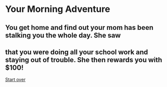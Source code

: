 # Your Morning Adventure 
## You get home and find out your mom has been stalking you the whole day. She saw
that you were doing all your school work and staying out of trouble. She then rewards
you with $100!
---
[Start over](start.md)